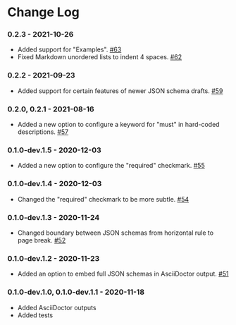 # Change Log

### 0.2.3 - 2021-10-26

* Added support for "Examples". [#63](https://github.com/CesiumGS/wetzel/pull/63)
* Fixed Markdown unordered lists to indent 4 spaces. [#62](https://github.com/CesiumGS/wetzel/pull/62)

### 0.2.2 - 2021-09-23

* Added support for certain features of newer JSON schema drafts. [#59](https://github.com/CesiumGS/wetzel/pull/59)

### 0.2.0, 0.2.1 - 2021-08-16

* Added a new option to configure a keyword for "must" in hard-coded descriptions. [#57](https://github.com/CesiumGS/wetzel/pull/57)

### 0.1.0-dev.1.5 - 2020-12-03

* Added a new option to configure the "required" checkmark. [#55](https://github.com/CesiumGS/wetzel/pull/55)

### 0.1.0-dev.1.4 - 2020-12-03

* Changed the "required" checkmark to be more subtle. [#54](https://github.com/CesiumGS/wetzel/pull/54)

### 0.1.0-dev.1.3 - 2020-11-24

* Changed boundary between JSON schemas from horizontal rule to page break. [#52](https://github.com/CesiumGS/wetzel/issues/52)

### 0.1.0-dev.1.2 - 2020-11-23

* Added an option to embed full JSON schemas in AsciiDoctor output. [#51](https://github.com/CesiumGS/wetzel/pull/51)

### 0.1.0-dev.1.0, 0.1.0-dev.1.1 - 2020-11-18

* Added AsciiDoctor outputs
* Added tests
